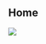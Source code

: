 ## Home

![](https://velog.velcdn.com/images/colagom/post/c91b65e4-dcf7-4078-b704-9d3a1335b233/image.png)
